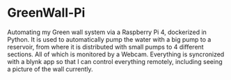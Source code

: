 # GreenWall-Pi
Automating my Green wall system via a Raspberry Pi 4, dockerized in Python. It is used to automatically pump the water with a big pump to a reservoir, from where it is distributed with small pumps to 4 different sections. All of which is monitored by a Webcam.
Everything is syncronized with a blynk app so that I can control everything remotely, including seeing a picture of the wall currently.
